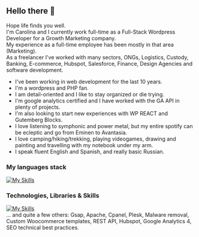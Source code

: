 ## Hello there 👋

 Hope life finds you well.  
 I'm Carolina and I currently work full-time as a Full-Stack Wordpress Developer for a Growth Marketing company.  
 My experience as a full-time employee has been mostly in that area (Marketing).   
 As a freelancer I've worked with many sectors, ONGs, Logistics, Custody, Banking, E-commerce, Hubspot, Salesforce,  Finance, Design Agencies and software development. 

 - I've been working in web development for the last 10 years. 
 - I'm a wordpress and PHP fan.
 - I am detail-oriented and I like to stay organized or die trying. 
 - I'm google analytics certified and I have worked with the GA API in plenty of projects. 
 - I'm also looking to start new experiences with WP REACT and Gutemberg Blocks. 
 - I love listening to symphonic and power metal, but my entire spotify can be ecleptic and go from Eminen to Avantasia.
 - I love camping/hiking/trekking, playing videogames, drawing and painting and travelling with my notebook under my arm. 
 - I speak fluent English and Spanish, and really basic Russian.

 
### My languages stack

[![My Skills](https://skillicons.dev/icons?i=html,css,js,php,mysql)](https://skillicons.dev)

### Technologies, Libraries & Skills

[![My Skills](https://skillicons.dev/icons?i=wordpress,jquery,gulp,aws,bitbucket,cloudflare,github,ai,npm,ps,postman,react,redis,sass,vscode,xd,figma)](https://skillicons.dev)   
... and quite a few others: Gsap, Apache, Cpanel, Plesk, Malware removal, Custom Woocommerce templates, REST API, Hubspot, Google Analytics 4, SEO technical best practices. 
